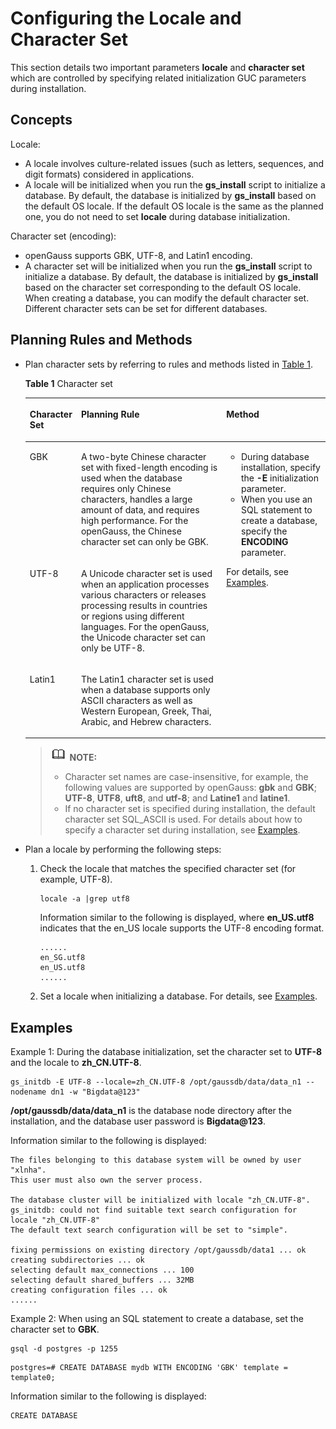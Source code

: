 # Configuring the Locale and Character Set<a name="EN-US_TOPIC_0249784576"></a>

This section details two important parameters  **locale**  and  **character set**  which are controlled by specifying related initialization GUC parameters during installation.

## Concepts<a name="en-us_topic_0241805810_en-us_topic_0085434664_en-us_topic_0059782037_s3dc17ad92fab4710ab676f8b8aaf3346"></a>

Locale:

-   A locale involves culture-related issues \(such as letters, sequences, and digit formats\) considered in applications.
-   A locale will be initialized when you run the  **gs\_install**  script to initialize a database. By default, the database is initialized by  **gs\_install**  based on the default OS locale. If the default OS locale is the same as the planned one, you do not need to set  **locale**  during database initialization.

Character set \(encoding\):

-   openGauss supports GBK, UTF-8, and Latin1 encoding.
-   A character set will be initialized when you run the  **gs\_install**  script to initialize a database. By default, the database is initialized by  **gs\_install**  based on the character set corresponding to the default OS locale. When creating a database, you can modify the default character set. Different character sets can be set for different databases.

## Planning Rules and Methods<a name="en-us_topic_0241805810_en-us_topic_0085434664_en-us_topic_0059782037_s6ab1e5d68c4d415aa572630d13e0b61b"></a>

-   Plan character sets by referring to rules and methods listed in  [Table 1](#en-us_topic_0241805810_en-us_topic_0085434664_en-us_topic_0059782037_table4528029520399).

    **Table  1**  Character set

    <a name="en-us_topic_0241805810_en-us_topic_0085434664_en-us_topic_0059782037_table4528029520399"></a>
    <table><thead align="left"><tr id="en-us_topic_0241805810_en-us_topic_0085434664_en-us_topic_0059782037_row2988498920399"><th class="cellrowborder" valign="top" width="9.700000000000001%" id="mcps1.2.4.1.1"><p id="en-us_topic_0241805810_en-us_topic_0085434664_en-us_topic_0059782037_p2336335220399"><a name="en-us_topic_0241805810_en-us_topic_0085434664_en-us_topic_0059782037_p2336335220399"></a><a name="en-us_topic_0241805810_en-us_topic_0085434664_en-us_topic_0059782037_p2336335220399"></a>Character Set</p>
    </th>
    <th class="cellrowborder" valign="top" width="53.71%" id="mcps1.2.4.1.2"><p id="en-us_topic_0241805810_en-us_topic_0085434664_en-us_topic_0059782037_p1338336820399"><a name="en-us_topic_0241805810_en-us_topic_0085434664_en-us_topic_0059782037_p1338336820399"></a><a name="en-us_topic_0241805810_en-us_topic_0085434664_en-us_topic_0059782037_p1338336820399"></a>Planning Rule</p>
    </th>
    <th class="cellrowborder" valign="top" width="36.59%" id="mcps1.2.4.1.3"><p id="en-us_topic_0241805810_en-us_topic_0085434664_en-us_topic_0059782037_p1031100420399"><a name="en-us_topic_0241805810_en-us_topic_0085434664_en-us_topic_0059782037_p1031100420399"></a><a name="en-us_topic_0241805810_en-us_topic_0085434664_en-us_topic_0059782037_p1031100420399"></a>Method</p>
    </th>
    </tr>
    </thead>
    <tbody><tr id="en-us_topic_0241805810_en-us_topic_0085434664_en-us_topic_0059782037_row1218707520399"><td class="cellrowborder" valign="top" width="9.700000000000001%" headers="mcps1.2.4.1.1 "><p id="en-us_topic_0241805810_en-us_topic_0085434664_en-us_topic_0059782037_p476501020399"><a name="en-us_topic_0241805810_en-us_topic_0085434664_en-us_topic_0059782037_p476501020399"></a><a name="en-us_topic_0241805810_en-us_topic_0085434664_en-us_topic_0059782037_p476501020399"></a>GBK</p>
    </td>
    <td class="cellrowborder" valign="top" width="53.71%" headers="mcps1.2.4.1.2 "><p id="en-us_topic_0241805810_en-us_topic_0085434664_en-us_topic_0059782037_p5114038620399"><a name="en-us_topic_0241805810_en-us_topic_0085434664_en-us_topic_0059782037_p5114038620399"></a><a name="en-us_topic_0241805810_en-us_topic_0085434664_en-us_topic_0059782037_p5114038620399"></a>A two-byte Chinese character set with fixed-length encoding is used when the database requires only Chinese characters, handles a large amount of data, and requires high performance. For the <span id="text39451718183810"><a name="text39451718183810"></a><a name="text39451718183810"></a>openGauss</span>, the Chinese character set can only be GBK.</p>
    </td>
    <td class="cellrowborder" rowspan="3" valign="top" width="36.59%" headers="mcps1.2.4.1.3 "><a name="en-us_topic_0241805810_en-us_topic_0085434664_en-us_topic_0059782037_ul5486726620399"></a><a name="en-us_topic_0241805810_en-us_topic_0085434664_en-us_topic_0059782037_ul5486726620399"></a><ul id="en-us_topic_0241805810_en-us_topic_0085434664_en-us_topic_0059782037_ul5486726620399"><li>During database installation, specify the <strong id="b313612964212"><a name="b313612964212"></a><a name="b313612964212"></a>-E</strong> initialization parameter.</li><li>When you use an SQL statement to create a database, specify the <strong id="b569111118421"><a name="b569111118421"></a><a name="b569111118421"></a>ENCODING</strong> parameter.</li></ul>
    <p id="en-us_topic_0241805810_en-us_topic_0085434664_en-us_topic_0059782037_p1506353820399"><a name="en-us_topic_0241805810_en-us_topic_0085434664_en-us_topic_0059782037_p1506353820399"></a><a name="en-us_topic_0241805810_en-us_topic_0085434664_en-us_topic_0059782037_p1506353820399"></a>For details, see <a href="#en-us_topic_0241805810_en-us_topic_0085434664_en-us_topic_0059782037_sa523d6a2a09c4cf29d503e2175747721">Examples</a>.</p>
    </td>
    </tr>
    <tr id="en-us_topic_0241805810_en-us_topic_0085434664_en-us_topic_0059782037_row3513549720399"><td class="cellrowborder" valign="top" headers="mcps1.2.4.1.1 "><p id="en-us_topic_0241805810_en-us_topic_0085434664_en-us_topic_0059782037_p4257481520399"><a name="en-us_topic_0241805810_en-us_topic_0085434664_en-us_topic_0059782037_p4257481520399"></a><a name="en-us_topic_0241805810_en-us_topic_0085434664_en-us_topic_0059782037_p4257481520399"></a>UTF-8</p>
    </td>
    <td class="cellrowborder" valign="top" headers="mcps1.2.4.1.2 "><p id="en-us_topic_0241805810_en-us_topic_0085434664_en-us_topic_0059782037_p3274544620399"><a name="en-us_topic_0241805810_en-us_topic_0085434664_en-us_topic_0059782037_p3274544620399"></a><a name="en-us_topic_0241805810_en-us_topic_0085434664_en-us_topic_0059782037_p3274544620399"></a>A Unicode character set is used when an application processes various characters or releases processing results in countries or regions using different languages. For the <span id="text177141027113815"><a name="text177141027113815"></a><a name="text177141027113815"></a>openGauss</span>, the Unicode character set can only be UTF-8.</p>
    </td>
    </tr>
    <tr id="en-us_topic_0241805810_en-us_topic_0085434664_en-us_topic_0059782037_row4544574720399"><td class="cellrowborder" valign="top" headers="mcps1.2.4.1.1 "><p id="en-us_topic_0241805810_en-us_topic_0085434664_en-us_topic_0059782037_p4778401920399"><a name="en-us_topic_0241805810_en-us_topic_0085434664_en-us_topic_0059782037_p4778401920399"></a><a name="en-us_topic_0241805810_en-us_topic_0085434664_en-us_topic_0059782037_p4778401920399"></a>Latin1</p>
    </td>
    <td class="cellrowborder" valign="top" headers="mcps1.2.4.1.2 "><p id="en-us_topic_0241805810_en-us_topic_0085434664_en-us_topic_0059782037_p4530030120399"><a name="en-us_topic_0241805810_en-us_topic_0085434664_en-us_topic_0059782037_p4530030120399"></a><a name="en-us_topic_0241805810_en-us_topic_0085434664_en-us_topic_0059782037_p4530030120399"></a>The Latin1 character set is used when a database supports only ASCII characters as well as Western European, Greek, Thai, Arabic, and Hebrew characters.</p>
    </td>
    </tr>
    </tbody>
    </table>

    >![](public_sys-resources/icon-note.gif) **NOTE:**   
    >-   Character set names are case-insensitive, for example, the following values are supported by openGauss:  **gbk**  and  **GBK**;  **UTF-8**,  **UTF8**,  **uft8**, and  **utf-8**; and  **Latine1**  and  **latine1**.  
    >-   If no character set is specified during installation, the default character set SQL\_ASCII is used. For details about how to specify a character set during installation, see  [Examples](#en-us_topic_0241805810_en-us_topic_0085434664_en-us_topic_0059782037_sa523d6a2a09c4cf29d503e2175747721).  

-   Plan a locale by performing the following steps:
    1.  Check the locale that matches the specified character set \(for example, UTF-8\).

        ```
        locale -a |grep utf8
        ```

        Information similar to the following is displayed, where  **en\_US.utf8**  indicates that the en\_US locale supports the UTF-8 encoding format.

        ```
        ......
        en_SG.utf8
        en_US.utf8
        ......
        ```

    2.  Set a locale when initializing a database. For details, see  [Examples](#en-us_topic_0241805810_en-us_topic_0085434664_en-us_topic_0059782037_sa523d6a2a09c4cf29d503e2175747721).


## Examples<a name="en-us_topic_0241805810_en-us_topic_0085434664_en-us_topic_0059782037_sa523d6a2a09c4cf29d503e2175747721"></a>

Example 1: During the database initialization, set the character set to  **UTF-8**  and the locale to  **zh\_CN.UTF-8**.

```
gs_initdb -E UTF-8 --locale=zh_CN.UTF-8 /opt/gaussdb/data/data_n1 --nodename dn1 -w "Bigdata@123"
```

**/opt/gaussdb/data/data\_n1**  is the database node directory after the installation, and the database user password is  **Bigdata@123**.

Information similar to the following is displayed:

```
The files belonging to this database system will be owned by user "xlnha".
This user must also own the server process.

The database cluster will be initialized with locale "zh_CN.UTF-8".
gs_initdb: could not find suitable text search configuration for locale "zh_CN.UTF-8"
The default text search configuration will be set to "simple".

fixing permissions on existing directory /opt/gaussdb/data1 ... ok
creating subdirectories ... ok
selecting default max_connections ... 100
selecting default shared_buffers ... 32MB
creating configuration files ... ok
......
```

Example 2: When using an SQL statement to create a database, set the character set to  **GBK**.

```
gsql -d postgres -p 1255
```

```
postgres=# CREATE DATABASE mydb WITH ENCODING 'GBK' template = template0;
```

Information similar to the following is displayed:

```
CREATE DATABASE
```

